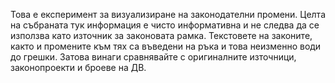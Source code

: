 Това е експеримент за визуализиране на законодателни промени. Целта на събраната тук информация е чисто 
информативна и не следва да се използва като източник за законовата рамка. Текстовете на законите, както
и промените към тях са въведени на ръка и това неизменно води до грешки. Затова винаги сравнявайте с 
оригиналните източници, законопроекти и броеве на ДВ.
